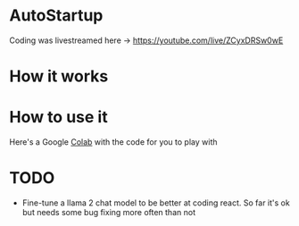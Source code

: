 # AutoStartup
Coding was livestreamed here -> https://youtube.com/live/ZCyxDRSw0wE

# How it works

# How to use it


Here's a Google [Colab](https://colab.research.google.com/drive/1Piw69Bs6aQUj55jTdBHQcCHdM9ZSDpLa?usp=sharing) with the code for you to play with

# TODO
- Fine-tune a llama 2 chat model to be better at coding react. So far it's ok but needs some bug fixing more often than not